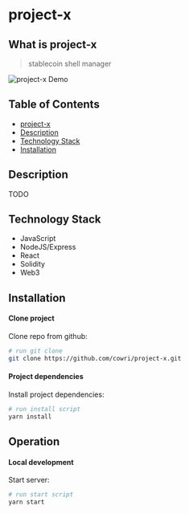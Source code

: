 # project-x
## What is project-x
 > stablecoin shell manager
 
 ![project-x Demo](./project-x.gif "project-x Demo gif")
 
## Table of Contents

* [project-x](#project-x)
* [Description](#description)
* [Technology Stack](#technology-stack)
* [Installation](#installation)

## Description 

TODO

## Technology Stack

 * JavaScript
 * NodeJS/Express
 * React
 * Solidity
 * Web3

## Installation

#### Clone project
Clone repo from github:
```sh
# run git clone
git clone https://github.com/cowri/project-x.git
```

#### Project dependencies

Install project dependencies:
```sh
# run install script
yarn install
```

## Operation

#### Local development

Start server:
```sh
# run start script
yarn start
```
